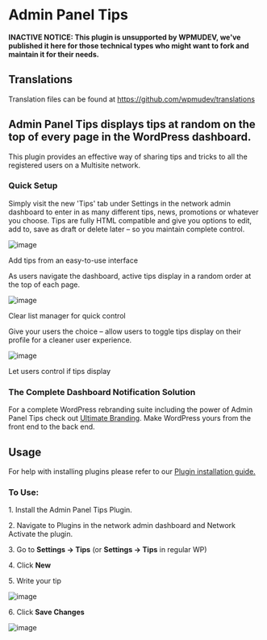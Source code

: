 # Admin Panel Tips

**INACTIVE NOTICE: This plugin is unsupported by WPMUDEV, we've published it here for those technical types who might want to fork and maintain it for their needs.**

## Translations

Translation files can be found at https://github.com/wpmudev/translations

## Admin Panel Tips displays tips at random on the top of every page in the WordPress dashboard.

This plugin provides an effective way of sharing tips and tricks to all the registered users on a Multisite network.

### Quick Setup

Simply visit the new 'Tips' tab under Settings in the network admin dashboard to enter in as many different tips, news, promotions or whatever you choose. Tips are fully HTML compatible and give you options to edit, add to, save as draft or delete later – so you maintain complete control. 

![image](http://premium.wpmudev.org/wp-content/uploads/2009/03/tips61.jpg)

 Add tips from an easy-to-use interface

 As users navigate the dashboard, active tips display in a random order at the top of each page. 

![image](http://premium.wpmudev.org/wp-content/uploads/2009/03/tips63.jpg)

 Clear list manager for quick control

 Give your users the choice – allow users to toggle tips display on their profile for a cleaner user experience. 

![image](http://premium.wpmudev.org/wp-content/uploads/2009/03/tips62.jpg)

 Let users control if tips display

### The Complete Dashboard Notification Solution

For a complete WordPress rebranding suite including the power of Admin Panel Tips check out [Ultimate Branding](https://premium.wpmudev.org/project/ultimate-branding/). Make WordPress yours from the front end to the back end.

## Usage

For help with installing plugins please refer to our [Plugin installation guide.](https://premium.wpmudev.org/wpmu-manual/installing-regular-plugins-on-wpmu/)

### To Use:

1\. Install the Admin Panel Tips Plugin. 

2\. Navigate to Plugins in the network admin dashboard and Network Activate the plugin. 

3\. Go to **Settings -> Tips** (or **Settings -> Tips** in regular WP) 

4\. Click **New** 

5\. Write your tip 

![image](https://premium.wpmudev.org/wp-content/uploads/2009/03/tips61.jpg)

 6\. Click **Save Changes** 

![image](https://premium.wpmudev.org/wp-content/uploads/2009/03/tips63.jpg)

